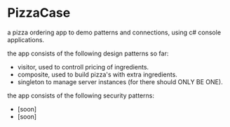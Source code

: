 # PizzaCase
a pizza ordering app to demo patterns and connections, using c# console applications.

the app consists of the following design patterns so far:
* visitor, used to controll pricing of ingredients.
* composite, used to build pizza's with extra ingredients.
* singleton to manage server instances (for there should ONLY BE ONE).

the app consists of the following security patterns:
* [soon]
* [soon]
